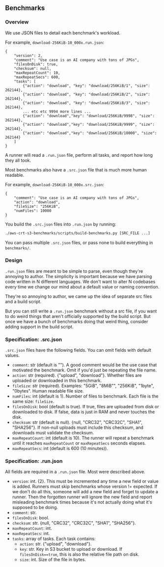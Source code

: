 ## Benchmarks

### Overview

We use JSON files to detail each benchmark's workload.

For example, `download-256KiB-10_000x.run.json`:
```
{
    "version": 2,
    "comment": "Use case is an AI company with tons of JPGs",
    "filesOnDisk": true,
    "checksum": null,
    "maxRepeatCount": 10,
    "maxRepeatSecs": 600,
    "tasks": [
        {"action": "download", "key": "download/256KiB/1", "size": 262144},
        {"action": "download", "key": "download/256KiB/2", "size": 262144},
        {"action": "download", "key": "download/256KiB/3", "size": 262144},
        ... etc etc 9994 more lines ...
        {"action": "download","key": "download/256KiB/9998", "size": 262144},
        {"action": "download","key": "download/256KiB/9999", "size": 262144},
        {"action": "download","key": "download/256KiB/10000", "size": 262144}
    ]
}
```

A runner will read a `.run.json` file, perform all tasks, and report how long they all took.

Most benchmarks also have a `.src.json` file that is much more human readable.

For example, `download-256KiB-10_000x.src.json`:
```
{
    "comment": "Use case is an AI company with tons of JPGs",
    "action": "download",
    "fileSize": "256KiB",
    "numFiles": 10000
}
```

You build the `.src.json` files into `.run.json` by running:
```sh
./aws-crt-s3-benchmarks/scripts/build-benchmarks.py [SRC_FILE ...]
```

You can pass multiple `.src.json` files, or pass none to build everything in `benchmarks/`.

### Design

`.run.json` files are meant to be simple to parse, even though they're annoying to author.
The simplicity is important because we have parsing code written in N different languages.
We don't want to alter N codebases every time we change our mind about a default
value or naming convention.

They're so annoying to author, we came up the idea of separate src files
and a build script.

But you can still write a `.run.json` benchmark without a src file,
if you want to do weird things that aren't officially supported by the build script.
But once we have a bunch of benchmarks doing that weird thing,
consider adding support in the build script.

### Specification: .src.json

`.src.json` files have the following fields. You can omit fields with default values.

*   `comment`: str (default is "").
       A good comment would be the use case that motivated the benchmark.
        Omit if you'd just be repeating the file name.
*   `action`: str (required). {"upload", "download"}.
       Whether files are uploaded or downloaded in this benchmark.
*   `fileSize`: str (required). Examples: "5GiB", "8MiB"", "256KiB", "1byte", "0bytes".
       Human readable file size.
*   `numFiles`: int (default is 1).
       Number of files to benchmark. Each file is the same size: `fileSize`.
*   `filesOnDisk`: bool (default is true).
        If true, files are uploaded from disk or downloaded to disk.
        If false, data is just in RAM and never touches the disk.
*   `checksum`: str (default is null). {null, "CRC32", "CRC32C", "SHA1", "SHA256"}.
       If non-null uploads must include this checksum, and downloads must validate the checksum.
*   `maxRepeatCount`: int (default is 10).
       The runner will repeat a benchmark until it reaches `maxRepeatCount`
        or `maxRepeatSecs` seconds elapses.
*   `maxRepeatSecs`: int (default is 600 (10 minutes)).

### Specification: .run.json

All fields are required in a `.run.json` file. Most were described above.

*   `version`: int. {2}.
       This must be incremented any time a new field or value is added.
       Runners must skip benchmarks whose version != expected.
       If we don't do all this, someone will add a new field and forget to
       update a runner. Then the forgotten runner will ignore the new field
       and report misleading benchmark times because it's not actually doing
       what it's supposed to be doing.
*   `comment`: str.
*   `filesOnDisk`: bool.
*   `checksum`: str. {null, "CRC32", "CRC32C", "SHA1", "SHA256"}.
*   `maxRepeatCount`: int.
*   `maxRepeatSecs`: int.
*   `tasks`: array of tasks. Each task contains:
    *   `action`: str. {"upload", "download"}.
    *   `key`: str. Key in S3 bucket to upload or download.
            If `filesOnDisk==true`, this is also the relative file path on disk.
    *   `size`: int. Size of the file in bytes.

